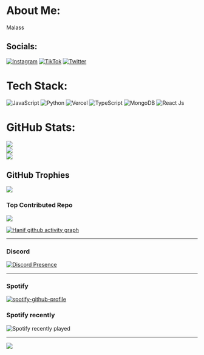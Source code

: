 #  About Me:
Malass


##  Socials:
[![Instagram](https://img.shields.io/badge/Instagram-%23E4405F.svg?logo=Instagram&logoColor=white)](https://instagram.com/arsaramadhani16) [![TikTok](https://img.shields.io/badge/TikTok-%23000000.svg?logo=TikTok&logoColor=white)](https://tiktok.com/@ohhayshit) [![Twitter](https://img.shields.io/badge/Twitter-%231DA1F2.svg?logo=Twitter&logoColor=white)](https://twitter.com/arsaramadhani16) 

#  Tech Stack:
![JavaScript](https://img.shields.io/badge/javascript-%23323330.svg?style=for-the-badge&logo=javascript&logoColor=%23F7DF1E) ![Python](https://img.shields.io/badge/python-3670A0?style=for-the-badge&logo=python&logoColor=ffdd54) ![Vercel](https://img.shields.io/badge/vercel-%23000000.svg?style=for-the-badge&logo=vercel&logoColor=white) ![TypeScript](https://img.shields.io/badge/typescript-%23007ACC.svg?style=for-the-badge&logo=typescript&logoColor=white) ![MongoDB](https://img.shields.io/badge/MongoDB-%234ea94b.svg?style=for-the-badge&logo=mongodb&logoColor=white)  ![React Js](https://img.shields.io/badge/React-js-%234ea94b.svg?style=for-the-badge&logo=mongodb&logoColor=white) 
#  GitHub Stats:
![](https://github-readme-stats.vercel.app/api?username=arsaramadhani16&theme=dark&hide_border=false&include_all_commits=true&count_private=true)<br/>
![](https://github-readme-streak-stats.herokuapp.com/?user=arsaramadhani16&theme=dark&hide_border=false)<br/>
![](https://github-readme-stats.vercel.app/api/top-langs/?username=arsaramadhani16&theme=dark&hide_border=false&include_all_commits=true&count_private=true&layout=compact)

##  GitHub Trophies
![](https://github-profile-trophy.vercel.app/?username=arsaramadhani&theme=radical&no-frame=false&no-bg=true&margin-w=4)

###  Top Contributed Repo
![](https://github-contributor-stats.vercel.app/api?username=arsaramadhani16&limit=5&theme=dark&combine_all_yearly_contributions=true)

[![Hanif github activity graph](https://github-readme-activity-graph.vercel.app/graph?username=arsaramadhani&theme=dracula)](https://github.com/ashutosh00710/github-readme-activity-graph)

---

### Discord
[![Discord Presence](https://lanyard.cnrad.dev/api/712745906876842025)](https://discord.com/users/712745906876842025)

---
<!-- Proudly created with GPRM ( https://gprm.itsvg.in ) -->
### Spotify 
[![spotify-github-profile](https://spotify-github-profile.vercel.app/api/view?uid=31k3gz2hurvhrl2ya2uatoktxafe&cover_image=false&theme=default&show_offline=false&background_color=121212&interchange=false)]([https://github.com/kittinan/spotify-github-profile](https://open.spotify.com/user/31k3gz2hurvhrl2ya2uatoktxafe?si=76156735e6eb41c8))
### Spotify recently
![Spotify recently played](https://spotify-recently-played-readme.vercel.app/api?user=31k3gz2hurvhrl2ya2uatoktxafe&count=1)

---
[![](https://visitcount.itsvg.in/api?id=Synxx12&label=Profile%20Views&color=12&pretty=true)](https://visitcount.itsvg.in)
